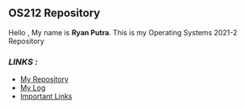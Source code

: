 ## OS212 Repository

Hello , My name is **Ryan Putra**.
This is my Operating Systems 2021-2 Repository

### *LINKS :*
- [My Repository](https://github.com/ryanputraa/os212)
- [My Log](https://ryanputraa.github.io/os212/TXT/mylog.txt)
- [Important Links](https://ryanputraa.github.io/os212/LINKS)
